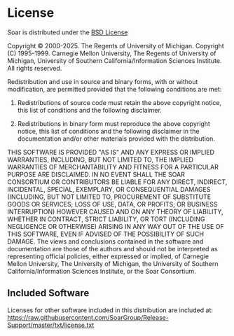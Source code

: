 # License

<!-- markdown-link-check-disable-next-line -->
Soar is distributed under the [BSD License](https://opensource.org/license/bsd-2-clause/)

Copyright &copy; 2000-2025. The Regents of University of Michigan. Copyright (C)
1995-1999. Carnegie Mellon University, The Regents of University of Michigan,
University of Southern California/Information Sciences Institute.  All rights reserved.

Redistribution and use in source and binary forms, with or without
modification, are permitted provided that the following conditions are
met:

1.  Redistributions of source code must retain the above copyright
notice, this list of conditions and the following disclaimer.

2.  Redistributions in binary form must reproduce the above copyright
notice, this list of conditions and the following disclaimer in the
documentation and/or other materials provided with the distribution.

THIS SOFTWARE IS PROVIDED "AS IS" AND ANY EXPRESS OR IMPLIED
WARRANTIES, INCLUDING, BUT NOT LIMITED TO, THE IMPLIED WARRANTIES OF
MERCHANTABILITY AND FITNESS FOR A PARTICULAR PURPOSE ARE DISCLAIMED. IN
NO EVENT SHALL THE SOAR CONSORTIUM OR CONTRIBUTORS BE LIABLE FOR ANY
DIRECT, INDIRECT, INCIDENTAL, SPECIAL, EXEMPLARY, OR CONSEQUENTIAL
DAMAGES (INCLUDING, BUT NOT LIMITED TO, PROCUREMENT OF SUBSTITUTE GOODS
OR SERVICES; LOSS OF USE, DATA, OR PROFITS; OR BUSINESS INTERRUPTION)
HOWEVER CAUSED AND ON ANY THEORY OF LIABILITY, WHETHER IN CONTRACT,
STRICT LIABILITY, OR TORT (INCLUDING NEGLIGENCE OR OTHERWISE) ARISING IN
ANY WAY OUT OF THE USE OF THIS SOFTWARE, EVEN IF ADVISED OF THE
POSSIBILITY OF SUCH DAMAGE. The views and conclusions contained in the
software and documentation are those of the authors and should not be
interpreted as representing official policies, either expressed or
implied, of Carnegie Mellon University, The University of Michigan, the
University of Southern California/Information Sciences Institute, or the
Soar Consortium.

## Included Software

Licenses for other software included in this distribution are included
at:
<https://raw.githubusercontent.com/SoarGroup/Release-Support/master/txt/license.txt>
